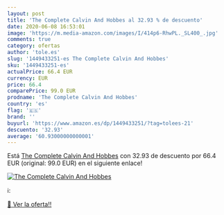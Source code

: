 ```yaml
---
layout: post
title: 'The Complete Calvin And Hobbes al 32.93 % de descuento'
date: 2020-06-08 16:53:01
image: 'https://m.media-amazon.com/images/I/414p6-RhwPL._SL400_.jpg'
comments: true
category: ofertas
author: 'tole.es'
slug: '1449433251-es The Complete Calvin And Hobbes'
sku: '1449433251-es'
actualPrice: 66.4 EUR
currency: EUR
price: 66.4
comparePrice: 99.0 EUR
prodname: 'The Complete Calvin And Hobbes'
country: 'es'
flag: '🇪🇸'
brand: ''
buyurl: 'https://www.amazon.es/dp/1449433251/?tag=tolees-21'
descuento: '32.93'
average: '60.93000000000001'
---
```


Está [The Complete Calvin And Hobbes](https://www.amazon.es/dp/1449433251/?tag=tolees-21) con 32.93 de descuento por 66.4 EUR (original: 99.0 EUR) en el siguiente enlace!

[![The Complete Calvin And Hobbes](https://m.media-amazon.com/images/I/414p6-RhwPL._SL400_.jpg)](https://www.amazon.es/dp/1449433251/?tag=tolees-21)

ℹ️:


[🛒 Ver la oferta!!](https://www.amazon.es/dp/1449433251/?tag=tolees-21)
